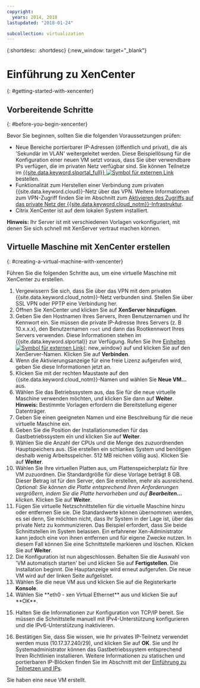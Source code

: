 ```yaml
---
copyright:
  years: 2014, 2018
lastupdated: "2018-01-24"

subcollection: virtualization
---
```


{:shortdesc: .shortdesc}
{:new_window: target="_blank"}

# Einführung zu XenCenter
{: #getting-started-with-xencenter}

## Vorbereitende Schritte
{: #before-you-begin-xencenter}

Bevor Sie beginnen, sollten Sie die folgenden Voraussetzungen prüfen:

- Neue Bereiche portierbarer IP-Adressen (öffentlich und privat), die als 'Sekundär im VLAN' weitergeleitet werden. Diese Beispiellösung für die Konfiguration einer neuen VM setzt voraus, dass Sie über verwendbare IPs verfügen, die im privaten Netz verfügbar sind. Sie können Teilnetze im  [{{site.data.keyword.slportal_full}} ![Symbol für externen Link](../../icons/launch-glyph.svg "Symbol für externen Link")](https://control.softlayer.com/network/subnets/order) bestellen.
- Funktionalität zum Herstellen einer Verbindung zum privaten {{site.data.keyword.cloud}}-Netz über das VPN. Weitere Informationen zum VPN-Zugriff finden Sie im Abschnitt zum [Aktivieren des Zugriffs auf das private Netz der {{site.data.keyword.cloud_notm}}-Infrastruktur](/docs/customer-portal?topic=customer-portal-getting-started#enable-private-network).
- Citrix XenCenter ist auf dem lokalen System installiert. <!-- . http://downloads.service.softlayer.com/citrix/xen/-->

**Hinweis:** Ihr Server ist mit verschiedenen Vorlagen vorkonfiguriert, mit denen Sie sich schnell mit XenServer vertraut machen können.

## Virtuelle Maschine mit XenCenter erstellen
{: #creating-a-virtual-machine-with-xencenter}

Führen Sie die folgenden Schritte aus, um eine virtuelle Maschine mit XenCenter zu erstellen.

1. Vergewissern Sie sich, dass Sie über das VPN mit dem privaten {{site.data.keyword.cloud_notm}}-Netz verbunden sind. Stellen Sie über SSL VPN oder PPTP eine Verbindung her.
2. Öffnen Sie XenCenter und klicken Sie auf **XenServer hinzufügen**.
3. Geben Sie den Hostnamen Ihres Servers, Ihren Benutzernamen und Ihr Kennwort ein. Sie müssen die private IP-Adresse Ihres Servers (z. B 10.x.x.x), den Benutzernamen `root` und dann das Rootkennwort Ihres Servers verwenden. Diese Informationen stehen im {{site.data.keyword.slportal}} zur Verfügung. Rufen Sie Ihre [Einheiten ![Symbol für externen Link](../../icons/launch-glyph.svg "Symbol für externen Link")](https://control.softlayer.com/devices){: new_window} auf und klicken Sie auf den XenServer-Namen. Klicken Sie auf **Verbinden**.
4. Wenn die Aktivierungsanzeige für eine freie Lizenz aufgerufen wird, geben Sie diese Informationen jetzt an.
5. Klicken Sie mit der rechten Maustaste auf den {{site.data.keyword.cloud_notm}}-Namen und wählen Sie **Neue VM...** aus.<!--You can now create your first Virtual Machine. Create a CentOS virtual machine with a disk of 10 GB and have both Public and Private Networks functioning-->
6. Wählen Sie das Betriebssystem aus, das Sie für die neue virtuelle Maschine verwenden möchten, und klicken Sie dann auf **Weiter**. **Hinweis:** Bestimmte Vorlagen erfordern die Bereitstellung eigener Datenträger.<!--Because you are using CentOS, you can use {{site.data.keyword.BluSoftlayer_notm}} private mirrors for CentOS to get our installation going.Select a version of CentOS and then click **Next**.-->
7. Geben Sie einen geeigneten Namen und eine Beschreibung für die neue virtuelle Maschine ein.
8. Geben Sie die Position der Installationsmedien für das Gastbetriebssystem ein und klicken Sie auf **Weiter**. <!-- In the example, {{site.data.keyword.BluSoftlayer_notm}} a CentOS mirror is used as installation media. Provide the Install URL of: http://mirrors.service.softlayer.com/centos/5/os/x86_64 and click **Next**.
  *A trailing ‘/’ at the end of the URL can sometimes break the installation.*
  *This mirror is available only on the {{site.data.keyword.BluSoftlayer_notm}} Private Network. The full mirror's contents are  available here: http://mirrors.service.softlayer.com/.-->
9. Wählen Sie die Anzahl der CPUs und die Menge des zuzuordnenden Hauptspeichers aus. (Sie erstellen ein schlankes System und benötigen deshalb wenig Arbeitsspeicher. 512 MB reichen völlig aus). Klicken Sie auf **Weiter**.
10. Wählen Sie Ihre virtuellen Platten aus, um Plattenspeicherplatz für Ihre VM
zuzuordnen.<!--Remember that this is like adding hard disks, it is not like partitioning your system. Partitioning is done during the installation of the OS.--> Die Standardgröße für diese Vorlage beträgt 8 GB. Dieser Betrag ist für den Server, den Sie erstellen, mehr als ausreichend. *Optional: Sie können die Platte entsprechend Ihren Anforderungen vergrößern, indem Sie die Platte hervorheben und auf **Bearbeiten...** klicken.* Klicken Sie auf **Weiter**.
11. Fügen Sie virtuelle Netzschnittstellen für die virtuelle Maschine hinzu oder entfernen Sie sie. Die Standardwerte können übernommen werden, es sei denn, Sie möchten nicht, dass Ihr System in der Lage ist, über das private Netz zu kommunizieren. Das Beispiel erfordert, dass Sie beide Schnittstellen im System belassen. Ein erfahrener Xen-Administrator kann jedoch eine von ihnen entfernen und für eigene Zwecke nutzen. In diesem Fall können Sie eine Schnittstelle markieren und löschen. Klicken Sie auf **Weiter**.
12. Die Konfiguration ist nun abgeschlossen. Behalten Sie die Auswahl von 'VM automatisch starten' bei und klicken Sie auf **Fertigstellen**. Die Installation beginnt. Die Hauptanzeige wird erneut aufgerufen. Die neue VM wird auf der linken Seite aufgelistet.
13. Wählen Sie die neue VM aus und klicken Sie auf die Registerkarte **Konsole**. <!--You can now see that your system is booted into the CentOS installer awaiting your input.-->
14. <!--All of the parameters of a CentOS installation are outside of the scope of this article and will need to be customized by your System Administrator, but this article will provide some specific pieces of information that you need to complete the installation. Select your language to get started. The CentOS installer will then ask you for assistance in configuring the Networking Devices in the system.--> Wählen Sie **eth0 - xen Virtual Ethernet** aus und klicken Sie auf **OK**.
  <!--![14](images/14.png)-->
15. <!--In the pre-requisite notes, we made sure that we already had a set of Portable IP Addresses routed as "Secondary on VLAN" ready for this installation.--> Halten Sie die Informationen zur Konfiguration von TCP/IP bereit. Sie müssen die Schnittstelle manuell mit IPv4-Unterstützung konfigurieren und die IPv6-Unterstützung inaktivieren.
  <!--[15](images/15.png)-->
16. Bestätigen Sie, dass Sie wissen, wie Ihr privates IP-Teilnetz verwendet werden muss (10.17.37.240/29), und klicken Sie auf **OK**<!-- to go to the CentOS installer-->. Sie und Ihr Systemadministrator können das Gastbetriebssystem entsprechend Ihren Richtlinien installieren. Weitere Informationen zu statischen und portierbaren IP-Blöcken finden Sie im Abschnitt mit der [Einführung zu Teilnetzen und IPs](/docs/infrastructure/subnets?topic=subnets-getting-started-with-subnets-and-ips).

Sie haben eine neue VM erstellt.
